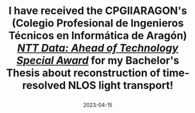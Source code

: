 ---
title: >
  I have received the CPGIIARAGON's (Colegio Profesional de Ingenieros Técnicos en Informática de Aragón) <em><a href="https://www.cpgiiaragon.es/2023/04/15/el-cpgiiaragon-premia-al-talento-joven-aragones-y-reconoce-a-profesionales-y-entidades-por-su-labor-en-la-iii-edicion-de-los-premios-aragoneses-de-ingenieria-informatica/">NTT Data: Ahead of Technology Special Award</a></em> for my Bachelor's Thesis about reconstruction of time-resolved NLOS light transport!
date: 2023-04-15
---